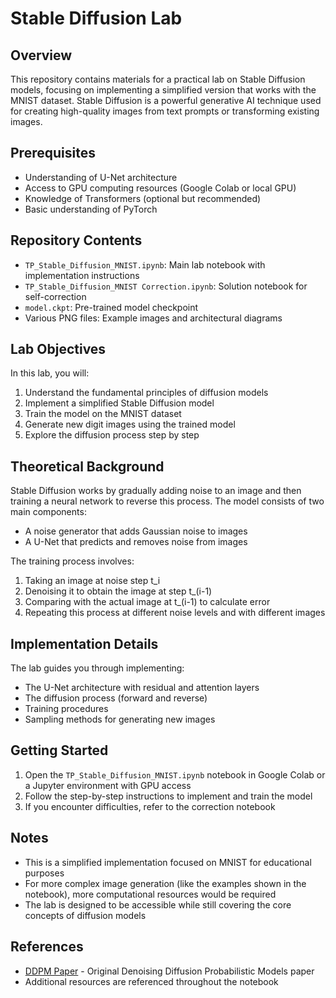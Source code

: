 # Stable Diffusion Lab

## Overview

This repository contains materials for a practical lab on Stable Diffusion models, focusing on implementing a simplified version that works with the MNIST dataset. Stable Diffusion is a powerful generative AI technique used for creating high-quality images from text prompts or transforming existing images.

## Prerequisites

- Understanding of U-Net architecture
- Access to GPU computing resources (Google Colab or local GPU)
- Knowledge of Transformers (optional but recommended)
- Basic understanding of PyTorch

## Repository Contents

- `TP_Stable_Diffusion_MNIST.ipynb`: Main lab notebook with implementation instructions
- `TP_Stable_Diffusion_MNIST Correction.ipynb`: Solution notebook for self-correction
- `model.ckpt`: Pre-trained model checkpoint
- Various PNG files: Example images and architectural diagrams

## Lab Objectives

In this lab, you will:

1. Understand the fundamental principles of diffusion models
2. Implement a simplified Stable Diffusion model
3. Train the model on the MNIST dataset
4. Generate new digit images using the trained model
5. Explore the diffusion process step by step

## Theoretical Background

Stable Diffusion works by gradually adding noise to an image and then training a neural network to reverse this process. The model consists of two main components:

- A noise generator that adds Gaussian noise to images
- A U-Net that predicts and removes noise from images

The training process involves:

1. Taking an image at noise step t_i
2. Denoising it to obtain the image at step t\_(i-1)
3. Comparing with the actual image at t\_(i-1) to calculate error
4. Repeating this process at different noise levels and with different images

## Implementation Details

The lab guides you through implementing:

- The U-Net architecture with residual and attention layers
- The diffusion process (forward and reverse)
- Training procedures
- Sampling methods for generating new images

## Getting Started

1. Open the `TP_Stable_Diffusion_MNIST.ipynb` notebook in Google Colab or a Jupyter environment with GPU access
2. Follow the step-by-step instructions to implement and train the model
3. If you encounter difficulties, refer to the correction notebook

## Notes

- This is a simplified implementation focused on MNIST for educational purposes
- For more complex image generation (like the examples shown in the notebook), more computational resources would be required
- The lab is designed to be accessible while still covering the core concepts of diffusion models

## References

- [DDPM Paper](https://arxiv.org/pdf/2006.11239) - Original Denoising Diffusion Probabilistic Models paper
- Additional resources are referenced throughout the notebook
